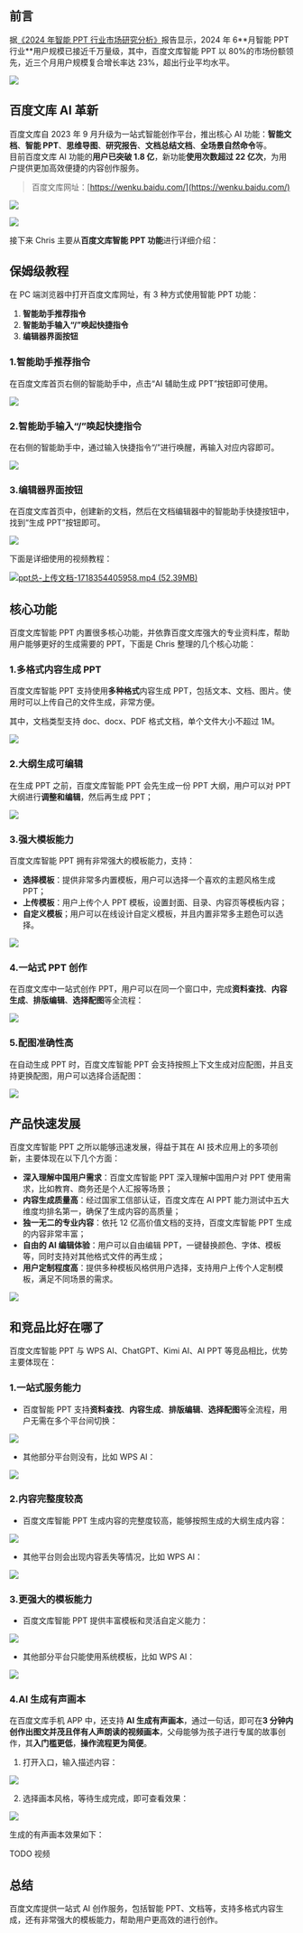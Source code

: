 ## 前言

据[《2024 年智能 PPT ⾏业市场研究分析》](https://mp.weixin.qq.com/s/0Z1ITILWMURR4Msqjob1CA)报告显示，2024 年 6**⽉智能 PPT ⾏业**⽤户规模已接近千万量级，其中，百度文库智能 PPT 以 80%的市场份额领先，近三个月用户规模复合增长率达 23%，超出行业平均水平。

![](https://cdn.nlark.com/yuque/0/2024/png/186051/1724055093251-99d1c835-671e-4d81-937c-bf15558a14e0.png#averageHue=%23fcfbfb&clientId=u4b13ff31-561c-4&from=paste&height=435&id=u0384141e&originHeight=591&originWidth=1012&originalType=binary&ratio=2&rotation=0&showTitle=false&size=190454&status=done&style=none&taskId=ue609d605-09d3-41da-8d2f-585c67dcf4e&title=&width=745)

## 百度文库 AI 革新

百度文库自 2023 年 9 月升级为一站式智能创作平台，推出核心 AI 功能：**智能文档**、**智能 PPT**、**思维导图**、**研究报告**、**文档总结文档**、**全场景自然命令**等。  
目前百度文库 AI 功能的**用户已突破 1.8 亿**，新功能**使用次数超过 22 亿次**，为用户提供更加高效便捷的内容创作服务。

> 百度文库网址：[https://wenku.baidu.com/](https://wenku.baidu.com/)

![](https://cdn.nlark.com/yuque/0/2024/png/186051/1723560367832-e15f20fb-c92c-4603-a5d2-2b82cafb7c4f.png#averageHue=%23c6e7f5&clientId=u87d9335c-aa5a-4&from=paste&id=u29fecd9b&originHeight=480&originWidth=2544&originalType=url&ratio=1&rotation=0&showTitle=false&size=816994&status=done&style=none&taskId=u5629f893-8e57-4b8c-b829-62b4da68bb1&title=)

![](https://cdn.nlark.com/yuque/0/2024/png/186051/1723563517996-d5195e79-d0c7-4b18-ace7-429f1400656d.png#averageHue=%23b4a591&clientId=u87d9335c-aa5a-4&from=paste&height=694&id=PogIV&originHeight=694&originWidth=1080&originalType=binary&ratio=1&rotation=0&showTitle=false&size=290536&status=done&style=none&taskId=u57beb585-746d-4b37-af68-c0ed4834561&title=&width=1080)

接下来 Chris 主要从**百度文库智能 PPT 功能**进行详细介绍：

## 保姆级教程

在 PC 端浏览器中打开百度文库网址，有 3 种方式使用智能 PPT 功能：

1. **智能助手推荐指令**
2. **智能助手输入“/”唤起快捷指令**
3. **编辑器界面按钮**

### 1.智能助手推荐指令

在百度文库首页右侧的智能助手中，点击“AI 辅助生成 PPT”按钮即可使用。

![](https://cdn.nlark.com/yuque/0/2024/png/186051/1723560765681-de0ff388-243c-42c5-af8c-48f281562e93.png#averageHue=%23f4f3f0&clientId=u87d9335c-aa5a-4&from=paste&height=1486&id=uc1ca00dd&originHeight=1486&originWidth=2718&originalType=binary&ratio=1&rotation=0&showTitle=false&size=1219422&status=done&style=none&taskId=u18d0d358-f746-46e0-a6ea-defd1b3da16&title=&width=2718)

### 2.智能助手输入“/”唤起快捷指令

在右侧的智能助手中，通过输入快捷指令“/”进行唤醒，再输入对应内容即可。

![](https://cdn.nlark.com/yuque/0/2024/png/186051/1723560935117-cf8eb52d-746b-4178-86ff-3125b4d75156.png#averageHue=%23f5f3f1&clientId=u87d9335c-aa5a-4&from=paste&height=1488&id=u70771908&originHeight=1488&originWidth=2712&originalType=binary&ratio=1&rotation=0&showTitle=false&size=1061770&status=done&style=none&taskId=u3a5b1121-a075-42f9-b9a5-bbfa75134fe&title=&width=2712)

### 3.编辑器界面按钮

在百度文库首页中，创建新的文档，然后在文档编辑器中的智能助手快捷按钮中，找到“生成 PPT”按钮即可。

![](https://cdn.nlark.com/yuque/0/2024/png/186051/1723560987994-e089c1ae-747f-4a4f-acdb-e289fde75253.png#averageHue=%23fbfbfb&clientId=u87d9335c-aa5a-4&from=paste&height=1478&id=u9ef359fb&originHeight=1478&originWidth=2706&originalType=binary&ratio=1&rotation=0&showTitle=false&size=840863&status=done&style=none&taskId=ubef24494-0701-4584-8547-4e5e9fd74c1&title=&width=2706)

下面是详细使用的视频教程：

[![ppt总-上传文档-1718354405958.mp4 (52.39MB)](https://gw.alipayobjects.com/mdn/prod_resou/afts/img/A*NNs6TKOR3isAAAAAAAAAAABkARQnAQ)](https://www.yuque.com/docs/181941097?_lake_card=%7B%22status%22%3A%22done%22%2C%22name%22%3A%22ppt%E6%80%BB-%E4%B8%8A%E4%BC%A0%E6%96%87%E6%A1%A3-1718354405958.mp4%22%2C%22size%22%3A54939651%2C%22taskId%22%3A%22u8a70b168-8e6a-4e22-a73d-96f6d7354e6%22%2C%22taskType%22%3A%22upload%22%2C%22url%22%3Anull%2C%22cover%22%3Anull%2C%22videoId%22%3A%22inputs%2Fprod%2Fyuque%2F2024%2F186051%2Fmp4%2F1723595748756-3484bd4d-7805-4b1c-881b-bb2353676381.mp4%22%2C%22download%22%3Afalse%2C%22__spacing%22%3A%22both%22%2C%22id%22%3A%22KsTin%22%2C%22margin%22%3A%7B%22top%22%3Atrue%2C%22bottom%22%3Atrue%7D%2C%22card%22%3A%22video%22%7D#KsTin)

## 核心功能

百度文库智能 PPT 内置很多核心功能，并依靠百度文库强大的专业资料库，帮助用户能够更好的生成需要的 PPT，下面是 Chris 整理的几个核心功能：

### 1.**多格式内容生成 PPT**

百度文库智能 PPT 支持使用**多种格式**内容生成 PPT，包括文本、文档、图片。使用时可以上传自己的文件生成，非常方便。

其中，文档类型支持 doc、docx、PDF 格式文档，单个文件大小不超过 1M。

![](https://cdn.nlark.com/yuque/0/2024/png/186051/1723562518426-814f7106-1955-4c12-ad9c-65b8c10ffd59.png#averageHue=%23fafafa&clientId=u87d9335c-aa5a-4&from=paste&height=1474&id=ue1732d34&originHeight=1474&originWidth=2696&originalType=binary&ratio=1&rotation=0&showTitle=false&size=663187&status=done&style=none&taskId=ube1e355e-9bfa-4e0f-b249-c30be114792&title=&width=2696)

### 2.大纲生成可编辑

在生成 PPT 之前，百度文库智能 PPT 会先生成一份 PPT 大纲，用户可以对 PPT 大纲进行**调整和编辑**，然后再生成 PPT；

![](https://cdn.nlark.com/yuque/0/2024/png/186051/1723562412409-626dd8dc-9771-4469-a139-e84313a7ac3e.png#averageHue=%23f9f9f9&clientId=u87d9335c-aa5a-4&from=paste&height=1494&id=aLpCq&originHeight=1494&originWidth=2700&originalType=binary&ratio=1&rotation=0&showTitle=false&size=776913&status=done&style=none&taskId=u3fe5357a-46f0-4067-83f4-2ec426b6b85&title=&width=2700)

### 3.强大模板能力

百度文库智能 PPT 拥有非常强大的模板能力，支持：

- **选择模板**：提供非常多内置模板，用户可以选择一个喜欢的主题风格生成 PPT；
- **上传模板**：用户上传个人 PPT 模板，设置封面、目录、内容页等模板内容；
- **自定义模板**；用户可以在线设计自定义模板，并且内置非常多主题色可以选择。

![](https://cdn.nlark.com/yuque/0/2024/png/186051/1723562475599-50f8bdb9-8067-496b-b7d5-60d7b3df9444.png#averageHue=%23eff5ee&clientId=u87d9335c-aa5a-4&from=paste&height=1454&id=ubc35cacb&originHeight=1454&originWidth=2698&originalType=binary&ratio=1&rotation=0&showTitle=false&size=394803&status=done&style=none&taskId=ufb2e83ac-0ab1-4125-83eb-deb4dc21066&title=&width=2698)

### 4.一站式 PPT 创作

在百度文库中一站式创作 PPT，用户可以在同一个窗口中，完成**资料查找**、**内容生成**、**排版编辑**、**选择配图**等全流程：

![](https://cdn.nlark.com/yuque/0/2024/png/186051/1723877454288-b0bb2be7-d535-4049-80cc-8d3b784333fb.png#averageHue=%23f4f4f4&clientId=u98d3f07c-b648-4&from=paste&height=1520&id=u9aae970e&originHeight=1520&originWidth=2988&originalType=binary&ratio=1&rotation=0&showTitle=false&size=1105764&status=done&style=none&taskId=u0e94d607-30c1-4e45-91a1-fa1aba9e7dd&title=&width=2988)

### 5.配图准确性高

在自动生成 PPT 时，百度文库智能 PPT 会支持按照上下文生成对应配图，并且支持更换配图，用户可以选择合适配图：

![](https://cdn.nlark.com/yuque/0/2024/png/186051/1723877867630-bb58ffc2-98c3-4921-9c74-e461aac83c86.png#averageHue=%239ad0bc&clientId=u98d3f07c-b648-4&from=paste&height=1516&id=u27cddfd5&originHeight=1516&originWidth=2982&originalType=binary&ratio=1&rotation=0&showTitle=false&size=2819587&status=done&style=none&taskId=u4830bd38-8f7f-4186-a55a-8bcb85893ac&title=&width=2982)

## 产品快速发展

百度文库智能 PPT 之所以能够迅速发展，得益于其在 AI 技术应用上的多项创新，主要体现在以下几个方面：

- **深入理解中国用户需求**：百度文库智能 PPT 深入理解中国用户对 PPT 使用需求，比如教育、商务还是个人汇报等场景；
- **内容生成质量高**：经过国家工信部认证，百度文库在 AI PPT 能力测试中五大维度均排名第一，确保了生成内容的高质量；
- **独一无二的专业内容**：依托 12 亿高价值文档的支持，百度文库智能 PPT 生成的内容非常丰富；
- **自由的 AI 编辑体验**：用户可以自由编辑 PPT，一键替换颜色、字体、模板等，同时支持对其他格式文件的再生成；
- **用户定制程度高**：提供多种模板风格供用户选择，支持用户上传个人定制模板，满足不同场景的需求。

![](https://cdn.nlark.com/yuque/0/2024/png/186051/1723563537558-43f1f780-a022-4630-bc1e-b7c4705ce06d.png#averageHue=%23cfd5cf&clientId=u87d9335c-aa5a-4&from=paste&height=758&id=u62f86776&originHeight=758&originWidth=1080&originalType=binary&ratio=1&rotation=0&showTitle=false&size=540408&status=done&style=none&taskId=u3d3c2894-9d55-48b9-9cfa-9c6ad82f7b6&title=&width=1080)

## 和竞品比好在哪了

百度文库智能 PPT 与 WPS AI、ChatGPT、Kimi AI、AI PPT 等竞品相比，优势主要体现在：

### 1.一站式服务能力

- 百度智能 PPT 支持**资料查找**、**内容生成**、**排版编辑**、**选择配图**等全流程，用户无需在多个平台间切换：

![](https://cdn.nlark.com/yuque/0/2024/png/186051/1723880184826-f845dda8-627b-4d4f-8b69-99f701f04f90.png#averageHue=%2370826b&clientId=u98d3f07c-b648-4&from=paste&height=1432&id=u78e3dbcf&originHeight=1432&originWidth=3042&originalType=binary&ratio=1&rotation=0&showTitle=false&size=3319701&status=done&style=none&taskId=ub3518921-d904-478c-a59f-e1a125d3aeb&title=&width=3042)

- 其他部分平台则没有，比如 WPS AI：

![](https://cdn.nlark.com/yuque/0/2024/png/186051/1723880120064-6adb660b-b11b-43f8-9238-d199c37f03d6.png#averageHue=%23b1b8a9&clientId=u98d3f07c-b648-4&from=paste&height=1562&id=u07df29fa&originHeight=1562&originWidth=3294&originalType=binary&ratio=1&rotation=0&showTitle=false&size=1285572&status=done&style=none&taskId=u77c05a75-4a31-4142-98ca-690455e2a7f&title=&width=3294)

### 2.内容完整度较高

- 百度文库智能 PPT 生成内容的完整度较高，能够按照生成的大纲生成内容：

![](https://cdn.nlark.com/yuque/0/2024/png/186051/1723880898344-926ecd66-2740-4203-b34e-925478006665.png#averageHue=%23d1d2cf&clientId=u98d3f07c-b648-4&from=paste&height=1446&id=ue45eaf70&originHeight=1446&originWidth=3032&originalType=binary&ratio=1&rotation=0&showTitle=false&size=4002092&status=done&style=none&taskId=u725ed0de-1507-4151-bd3b-fd5332c7483&title=&width=3032)

- 其他平台则会出现内容丢失等情况，比如 WPS AI：

![](https://cdn.nlark.com/yuque/0/2024/png/186051/1723880892395-f4b4dab3-0288-4a53-8e89-78b9001b4561.png#averageHue=%23e9ebeb&clientId=u98d3f07c-b648-4&from=paste&height=1566&id=u5d39bbe1&originHeight=1566&originWidth=3300&originalType=binary&ratio=1&rotation=0&showTitle=false&size=632309&status=done&style=none&taskId=u023728de-ebe3-41fe-98bd-955377c6c02&title=&width=3300)

### 3.更强大的模板能力

- 百度文库智能 PPT 提供丰富模板和灵活自定义能力：

![](https://cdn.nlark.com/yuque/0/2024/png/186051/1723562475599-50f8bdb9-8067-496b-b7d5-60d7b3df9444.png#averageHue=%23eff5ee&clientId=u87d9335c-aa5a-4&from=paste&height=1454&id=J8shv&originHeight=1454&originWidth=2698&originalType=binary&ratio=1&rotation=0&showTitle=false&size=394803&status=done&style=none&taskId=ufb2e83ac-0ab1-4125-83eb-deb4dc21066&title=&width=2698)

- 其他部分平台只能使用系统模板，比如 WPS AI：

![](https://cdn.nlark.com/yuque/0/2024/png/186051/1723880367107-81f16dcf-bec2-4719-90af-11332d9ca77f.png#averageHue=%23dfd3c5&clientId=u98d3f07c-b648-4&from=paste&height=1576&id=u42f76ccf&originHeight=1576&originWidth=3320&originalType=binary&ratio=1&rotation=0&showTitle=false&size=1616468&status=done&style=none&taskId=ufb866b89-ad60-4557-bdcc-72dc74b3b8c&title=&width=3320)

### 4.AI 生成有声画本

在百度文库手机 APP 中，还支持 **AI 生成有声画本**，通过一句话，即可在**3 分钟内创作出图文并茂且伴有人声朗读的视频画本**，父母能够为孩子进行专属的故事创作，其**入门槛更低**，**操作流程更为简便**。

1. 打开入口，输入描述内容：

![](https://cdn.nlark.com/yuque/0/2024/png/186051/1724067711765-55574ec0-9b15-46ea-8323-86c3a8fb8716.png#averageHue=%238acd97&clientId=uffb6bf41-cc1e-4&from=paste&height=1623&id=ud27efc1a&originHeight=3246&originWidth=4708&originalType=binary&ratio=2&rotation=0&showTitle=false&size=5242682&status=done&style=none&taskId=uf893b22a-4768-48d8-85cf-0892e21f6f7&title=&width=2354)

2. 选择画本风格，等待生成完成，即可查看效果：

![](https://cdn.nlark.com/yuque/0/2024/png/186051/1724067841980-862b0642-d7f9-45ab-ab14-9ae55756b7a9.png#averageHue=%23aabb87&clientId=uffb6bf41-cc1e-4&from=paste&height=883&id=u0b20d376&originHeight=1766&originWidth=2508&originalType=binary&ratio=2&rotation=0&showTitle=false&size=2906327&status=done&style=none&taskId=u4e9d6ccf-9fa7-441c-9dde-a114df2db22&title=&width=1254)

生成的有声画本效果如下：

TODO 视频

## 总结

百度文库提供一站式 AI 创作服务，包括智能 PPT、文档等，支持多格式内容生成，还有非常强大的模板能力，帮助用户更高效的进行创作。

